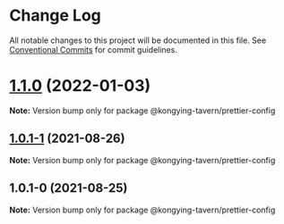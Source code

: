 # Change Log

All notable changes to this project will be documented in this file.
See [Conventional Commits](https://conventionalcommits.org) for commit guidelines.

# [1.1.0](https://github.com/kongying-tavern/design/compare/v1.0.1-1...v1.1.0) (2022-01-03)

**Note:** Version bump only for package @kongying-tavern/prettier-config

## [1.0.1-1](https://github.com/kongying-tavern/design/compare/v1.0.1-0...v1.0.1-1) (2021-08-26)

**Note:** Version bump only for package @kongying-tavern/prettier-config

## 1.0.1-0 (2021-08-25)

**Note:** Version bump only for package @kongying-tavern/prettier-config
